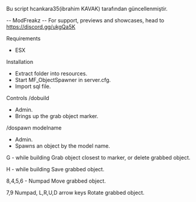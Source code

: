 Bu script hcankara35(ibrahim KAVAK) tarafından güncellenmiştir.

-- ModFreakz
-- For support, previews and showcases, head to https://discord.gg/ukgQa5K

Requirements
- ESX

Installation
- Extract folder into resources.
- Start MF_ObjectSpawner in server.cfg.
- Import sql file.

Controls
/dobuild
- Admin.
- Brings up the grab object marker.

/dospawn modelname
- Admin.
- Spawns an object by the model name.

G - while building
Grab object closest to marker, or delete grabbed object.

H - while building
Save grabbed object.

8,4,5,6 - Numpad
Move grabbed object.

7,9 Numpad, L,R,U,D arrow keys
Rotate grabbed object.